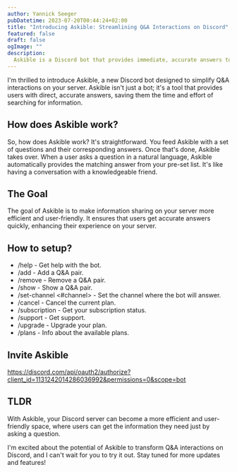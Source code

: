 ```yaml
---
author: Yannick Seeger
pubDatetime: 2023-07-20T00:44:24+02:00
title: "Introducing Askible: Streamlining Q&A Interactions on Discord"
featured: false
draft: false
ogImage: ""
description:
  Askible is a Discord bot that provides immediate, accurate answers to users' questions.
---
```


I'm thrilled to introduce Askible, a new Discord bot designed to simplify Q&A interactions on your server. Askible isn't just a bot; it's a tool that provides users with direct, accurate answers, saving them the time and effort of searching for information.

## How does Askible work?
So, how does Askible work? It's straightforward. You feed Askible with a set of questions and their corresponding answers. Once that's done, Askible takes over. When a user asks a question in a natural language, Askible automatically provides the matching answer from your pre-set list. It's like having a conversation with a knowledgeable friend.

## The Goal
The goal of Askible is to make information sharing on your server more efficient and user-friendly. It ensures that users get accurate answers quickly, enhancing their experience on your server.

## How to setup?

- /help - Get help with the bot.
- /add - Add a Q&A pair.
- /remove - Remove a Q&A pair.
- /show - Show a Q&A pair.
- /set-channel <#channel> - Set the channel where the bot will answer.
- /cancel - Cancel the current plan.
- /subscription - Get your subscription status.
- /support - Get support.
- /upgrade - Upgrade your plan.
- /plans - Info about the available plans.

## Invite Askible
https://discord.com/api/oauth2/authorize?client_id=1131242014286036992&permissions=0&scope=bot

## TLDR

With Askible, your Discord server can become a more efficient and user-friendly space, where users can get the information they need just by asking a question.


I'm excited about the potential of Askible to transform Q&A interactions on Discord, and I can't wait for you to try it out. Stay tuned for more updates and features!
